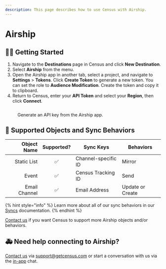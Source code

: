 ```yaml
---
description: This page describes how to use Census with Airship.
---
```


# Airship

## 🏃‍♀️ Getting Started

1. Navigate to the **Destinations** page in Census and click **New Destination**.
2. Select **Airship** from the menu.
3. Open the Airship app in another tab, select a project, and navigate to **Settings** > **Tokens**. Click **Create Token** to generate a new token. You can set the role to **Audience Modification**. Create the token and copy it to clipboard.
4. Return to Census, enter your **API Token** and select your **Region**, then click **Connect**.

<figure><img src="../.gitbook/assets/airship.png" alt=""><figcaption><p>Generate an API key from the Airship app.</p></figcaption></figure>

## 🔀 Supported Objects and Sync Behaviors <a href="#supported-objects-and-sync-behaviors" id="supported-objects-and-sync-behaviors"></a>

| **Object Name** | **Supported?** | **Sync Keys**       | **Behaviors**    |
| --------------: | :------------: | ------------------- | ---------------- |
|     Static List |        ✅       | Channel-specific ID | Mirror           |
|           Event |        ✅       | Census Tracking ID  | Send             |
|   Email Channel |        ✅       | Email Address       | Update or Create |

{% hint style="info" %}
Learn more about all of our sync behaviors in our [Syncs](broken-reference) documentation.
{% endhint %}

[Contact us](mailto:support@getcensus.com) if you want Census to support more Airship objects and/or behaviors.

## 🚑 Need help connecting to Airship?

[Contact us](mailto:support@getcensus.com) via support@getcensus.com or start a conversation with us via the [in-app](https://app.getcensus.com) chat.
